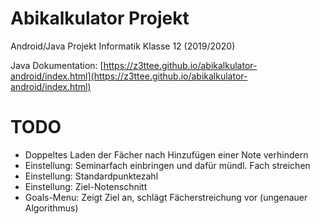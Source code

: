 # Abikalkulator Projekt
Android/Java Projekt Informatik Klasse 12 (2019/2020)

Java Dokumentation: [https://z3ttee.github.io/abikalkulator-android/index.html](https://z3ttee.github.io/abikalkulator-android/index.html)

# TODO
* Doppeltes Laden der Fächer nach Hinzufügen einer Note verhindern
* Einstellung: Seminarfach einbringen und dafür mündl. Fach streichen
* Einstellung: Standardpunktezahl
* Einstellung: Ziel-Notenschnitt
* Goals-Menu: Zeigt Ziel an, schlägt Fächerstreichung vor (ungenauer Algorithmus)